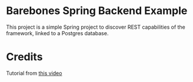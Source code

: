 # Barebones Spring Backend Example
This project is a simple Spring project to discover REST capabilities
of the framework, linked to a Postgres database.

# Credits 
Tutorial from [this video](https://www.youtube.com/watch?v=O_XL9oQ1_To&list=PLhWEyz7wNmv9x9GVobQETI6t-M3LEnEq5&index=43)
